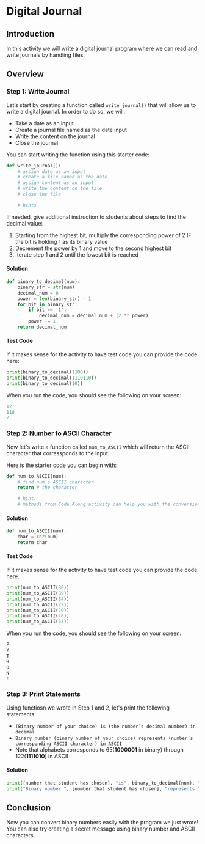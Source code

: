 # Digital Journal

## Introduction

In this activity we will write a digital journal program where we can read and write journals by handling files. 

## Overview

### Step 1: Write Journal

Let’s start by creating a function called `write_journal()` that will allow us to write a digital journal. 
In order to do so, we will: 

* Take a date as an input 
* Create a journal file named as the date input 
* Write the content on the journal 
* Close the journal 

You can start writing the function using this starter code: 
```py
def write_journal():
	# assign date as an input 
	# create a file named as the date 
	# assign content as an input
	# write the content on the file 
	# close the file  

    # hints
```

If needed, give additional instruction to students about steps to find the decimal value:
1. Starting from the highest bit, multiply the corresponding power of 2 IF the bit is holding 1 as its binary value 
2. Decrement the power by 1 and move to the second highest bit 
3. Iterate step 1 and 2 until the lowest bit is reached

#### Solution

```py
def binary_to_decimal(num):
    binary_str = str(num)
    decimal_num = 0
    power = len(binary_str) - 1
    for bit in binary_str:
        if bit == '1':
            decimal_num = decimal_num + (2 ** power)
        power -= 1
    return decimal_num
```
#### Test Code

If it makes sense for the activity to have test code you can provide the code here:

```py
print(binary_to_decimal(1100))
print(binary_to_decimal(1110110))
print(binary_to_decimal(10))
```
When you run the code, you should see the following on your screen: 

```py
12
118
2
```

### Step 2: Number to ASCII Character 

Now let's write a function called `num_to_ASCII` which will return the ASCII character that corressponds to the input:

Here is the starter code you can begin with: 
```py
def num_to_ASCII(num): 
	# find num's ASCII character 
	return # the character 

    # hint: 
    # methods from Code Along activity can help you with the conversion
```

#### Solution

```py
def num_to_ASCII(num): 
	char = chr(num)
	return char
```

#### Test Code

If it makes sense for the activity to have test code you can provide the code here:

```py
print(num_to_ASCII(80))
print(num_to_ASCII(89))
print(num_to_ASCII(84))
print(num_to_ASCII(72))
print(num_to_ASCII(79))
print(num_to_ASCII(78))
print(num_to_ASCII(33))
```

When you run the code, you should see the following on your screen: 

```py
P
Y
T
H
O
N
!
```

### Step 3: Print Statements

Using functiosn we wrote in Step 1 and 2, let's print the following statements: 

* `(Binary number of your choice) is (the number’s decimal number) in decimal`
* `Binary number (binary number of your choice) represents (number’s corresponding ASCII character) in ASCII`
* Note that alphabets corresponds to 65(**1000001** in binary) through 122(**1111010**) in ASCII 



#### Solution

```py
print([number that student has chosen], "is", binary_to_decimal(num), "in decimal.")
print("Binary number ", [number that student has chosen], "represents ", num_to_ASCII(binary_to_decimal(num)), "in ASCII.")
```

## Conclusion

Now you can convert binary numbers easily with the program we just wrote! 
You can also try creating a secret message using binary number and ASCII characters. 